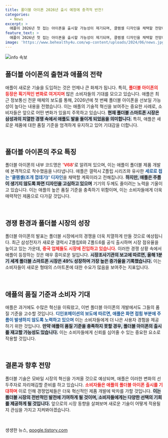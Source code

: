 ```yaml
---
title: 폴더블 아이폰 2026년 출시 예정에 충격적 반전!
categories:
  - News
excerpt: >
  애플이 2026년 첫 접는 아이폰을 출시할 가능성이 제기되며, 클램셸 디자인을 채택할 전망이다. 부품 공급사와 협력 중인 애플은 주름 없는 화면 구현에 힘쓰고 있다. 스마트폰 시장의 판도가 바뀌고 있다!
feature_text: >
  애플이 2026년 첫 접는 아이폰을 출시할 가능성이 제기되며, 클램셸 디자인을 채택할 전망이다. 부품 공급사와 협력 중인 애플은 주름 없는 화면 구현에 힘쓰고 있다. 스마트폰 시장의 판도가 바뀌고 있다!
image: 'https://www.behealthy4u.com/wp-content/uploads/2024/06/news.jpg'
---
```


<p><img src="https://www.behealthy4u.com/wp-content/uploads/2024/06/news.jpg" alt="info 속보" /></p>

<h2 data-ke-size="size26">폴더블 아이폰의 출현과 애플의 전략</h2>

<p data-ke-size="size16">애플이 새로운 기술을 도입하는 것은 언제나 큰 화제가 됩니다. 특히, <b><span style="color: #ee2323;">폴더블 아이폰의 등장은 획기적인 변화로 여겨지며</span></b> 많은 소비자들의 기대를 모으고 있습니다. 애플은 최근 정보통신 전문 매체의 보도를 통해, 2026년에 첫 번째 폴더블 아이폰을 선보일 가능성이 높다는 내용을 전했습니다. 이는 애플의 기술적 혁신을 보여주는 중요한 사례로, 소비자들은 앞으로 어떤 변화가 있을지 주목하고 있습니다. <b><span style="background-color: #21538527;">현재 폴더블 스마트폰 시장은 삼성과의 치열한 경쟁 속에서 애플도 발을 들이게 되었음을 의미합니다.</span></b> 특히, 애플은 새로운 제품에 대한 품질 기준을 엄격하게 유지하고 있어 기대감을 더합니다.</p>

<p data-ke-size="size16">&nbsp;</p>

<h2 data-ke-size="size26">폴더블 아이폰의 주요 특징</h2>

<p data-ke-size="size16">폴더블 아이폰의 내부 코드명은 <b><span style="color: #ee2323;">'V68'</span></b>로 알려져 있으며, 이는 애플이 폴더블 제품 개발에 본격적으로 착수했음을 나타냅니다. 애플은 갤럭시 Z플립 시리즈와 유사한 <b><span style="color: #1a5490;">세로로 접는 '클램셸(조개 껍데기)' 디자인</span></b>을 채택할 계획이라고 전해집니다. <b><span style="background-color: #21538527;">하지만, 애플은 주름이 생기지 않도록 화면 디자인을 고심하고 있으며</span></b> 기기의 두께도 줄이려는 노력을 기울이고 있습니다. 이는 애플의 높은 품질 기준을 충족하기 위함이며, 이는 소비자들에게 더욱 매력적인 제품으로 다가갈 것입니다.</p>

<p data-ke-size="size16">&nbsp;</p>

<h2 data-ke-size="size26">경쟁 환경과 폴더블 시장의 성장</h2>

<p data-ke-size="size16">폴더블 아이폰의 발표는 폴더블 시장에서의 경쟁을 더욱 치열하게 만들 것으로 예상됩니다. 최근 삼성전자가 새로운 갤럭시 Z플립6와 Z폴드6를 공식 출시하며 시장 점유율을 높이고 있는 가운데, <b><span style="color: #ee2323;">중국 업체들도 시장에 진입하고 있습니다.</span></b> 이러한 경쟁 상황 속에서 애플이 등장하는 것은 매우 흥미로운 일입니다. <b><span style="background-color: #21538527;">시장조사기관의 보고에 따르면, 올해 1분기 세계 폴더블 스마트폰 시장은 49% 성장하며 가장 높은 증가율을 기록했습니다.</span></b> 이는 소비자들이 새로운 형태의 스마트폰에 대한 수요가 많음을 보여주는 지표입니다.</p>

<p data-ke-size="size16">&nbsp;</p>

<h2 data-ke-size="size26">애플의 품질 기준과 소비자 기대</h2>

<p data-ke-size="size16">애플은 과거에도 수많은 혁신을 이뤄왔고, 이번 폴더블 아이폰의 개발에서도 그들의 품질 기준을 고수할 것입니다. <b><span style="color: #1a5490;">디인포메이션의 보도에 따르면, 애플은 화면 접힘 부분에 주름이 발생하지 않도록 노력하고 있으며</span></b> 이는 소비자들에게 더 나은 사용자 경험을 제공하기 위한 것입니다. <b><span style="background-color: #21538527;">만약 애플이 품질 기준을 충족하지 못할 경우, 폴더블 아이폰의 출시를 재고할 가능성도 있습니다.</span></b> 이는 소비자들에게 신뢰를 심어줄 수 있는 중요한 요소로 작용할 것입니다.</p>

<p data-ke-size="size16">&nbsp;</p>

<h2 data-ke-size="size26">결론과 향후 전망</h2>

<p data-ke-size="size16">폴더블 기술은 모바일 시장의 혁신을 가져올 것으로 예상되며, 애플은 이러한 변화의 선두주자로 자리매김할 준비를 하고 있습니다. <b><span style="color: #ee2323;">소비자들은 애플의 폴더블 아이폰 출시를 기대하며</span></b> 이로 인해 경쟁업체들은 더욱 혁신적인 제품 개발에 박차를 가할 것입니다. <b><span style="background-color: #21538527;">이는 폴더블 시장의 전반적인 발전에 기여하게 될 것이며, 소비자들에게는 다양한 선택의 기회를 제공하게 될 것입니다.</span></b> 앞으로의 시장 동향을 살펴보며 새로운 기술이 어떻게 적용될지 관심을 가지고 지켜봐야겠습니다.</p>

<p data-ke-size="size16">&nbsp;</p>
생생한 뉴스, <a href="https://qoogle.tistory.com" rel="dofollow">qoogle.tistory.com</a>


